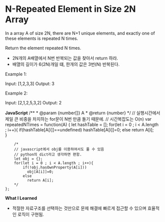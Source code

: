 # N-Repeated Element in Size 2N Array

In a array A of size 2N, there are N+1 unique elements, and exactly one of these elements is repeated N times.

Return the element repeated N times.

- 2N개의 A배열에서 N번 반복되는 값을 찾아서 return 하라.
- 배열의 길이가 6(2N)개일 떄, 한개의 값은 3번(N) 반복된다.

Example 1:

  Input: [1,2,3,3]
  Output: 3

Example 2:

  Input: [2,1,2,5,3,2]
  Output: 2


**JavaScript**
    /**
     * @param {number[]} A
     * @return {number}
     */
    // 실행시간에서 제일 큰 비중을 차지하는 for문이 N번 만큼 돌기 때문에.
    // 시간복잡도는 O(n)
    var repeatedNTimes = function(A) {
        let hashTable = [];
        for(let i = 0 ; i < A.length ; i++){
            if(hashTable[A[i]]==undefined)
                hashTable[A[i]]=0;
            else
                return A[i];   
        }

        /*
        // javascript에서 obj를 이용하여서도 풀 수 있음
        // python의 dict라고 생각하면 편함.
        let obj = {};
        for(let i = 0 ; i < A.length ; i++){
            if(!obj.hasOwnProperty(A[i]))
              obj[A[i]]=0;
            else
              return A[i];  
        */
    };

**What I Learned**
- 적절한 자료구조를 선택하는 것만으로 문제 해결에 빠르게 접근할 수 있으며 효율적인 로직이 구현됨.
